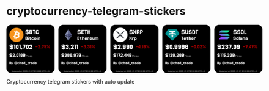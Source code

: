 # cryptocurrency-telegram-stickers

<div style="display: flex; gap: 10px;">
  <img src="./src/assets/images/stickers/0.png" style="width: 25%; height: auto;">
  <img src="./src/assets/images/stickers/1.png" style="width: 25%; height: auto;">
  <img src="./src/assets/images/stickers/2.png" style="width: 25%; height: auto;">
  <img src="./src/assets/images/stickers/3.png" style="width: 25%; height: auto;">
  <img src="./src/assets/images/stickers/4.png" style="width: 25%; height: auto;">
</div>

Cryptocurrency telegram stickers with auto update
